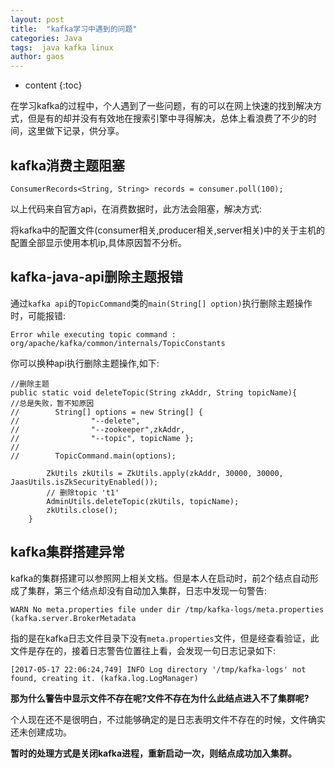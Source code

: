 ```yaml
---
layout: post
title:  "kafka学习中遇到的问题"
categories: Java
tags:  java kafka linux
author: gaos
---
```


* content
{:toc}

在学习kafka的过程中，个人遇到了一些问题，有的可以在网上快速的找到解决方式，但是有的却并没有有效地在搜索引擎中寻得解决，总体上看浪费了不少的时间，这里做下记录，供分享。




## kafka消费主题阻塞
```
ConsumerRecords<String, String> records = consumer.poll(100);
```
以上代码来自官方api，在消费数据时，此方法会阻塞，解决方式:

将kafka中的配置文件(consumer相关,producer相关,server相关)中的关于主机的配置全部显示使用本机ip,具体原因暂不分析。

## kafka-java-api删除主题报错
通过`kafka api`的`TopicCommand`类的`main(String[] option)`执行删除主题操作时，可能报错:

`Error while executing topic command : org/apache/kafka/common/internals/TopicConstants`

你可以换种api执行删除主题操作,如下:
```
//删除主题
public static void deleteTopic(String zkAddr, String topicName){
//总是失败，暂不知原因
//        String[] options = new String[] {
//                "--delete",
//                "--zookeeper",zkAddr,
//                "--topic", topicName };
//
//        TopicCommand.main(options);

        ZkUtils zkUtils = ZkUtils.apply(zkAddr, 30000, 30000, JaasUtils.isZkSecurityEnabled());
        // 删除topic 't1'
        AdminUtils.deleteTopic(zkUtils, topicName);
        zkUtils.close();
    }
```
## kafka集群搭建异常
kafka的集群搭建可以参照网上相关文档。但是本人在启动时，前2个结点自动形成了集群，第三个结点却没有自动加入集群，日志中发现一句警告:

`WARN No meta.properties file under dir /tmp/kafka-logs/meta.properties (kafka.server.BrokerMetadata
`

指的是在kafka日志文件目录下没有`meta.properties`文件，但是经查看验证，此文件是存在的，接着日志警告位置往上看，会发现一句日志记录如下:
```
[2017-05-17 22:06:24,749] INFO Log directory '/tmp/kafka-logs' not found, creating it. (kafka.log.LogManager)
```
**那为什么警告中显示文件不存在呢?文件不存在为什么此结点进入不了集群呢?**

个人现在还不是很明白，不过能够确定的是日志表明文件不存在的时候，文件确实还未创建成功。

**暂时的处理方式是关闭kafka进程，重新启动一次，则结点成功加入集群。**